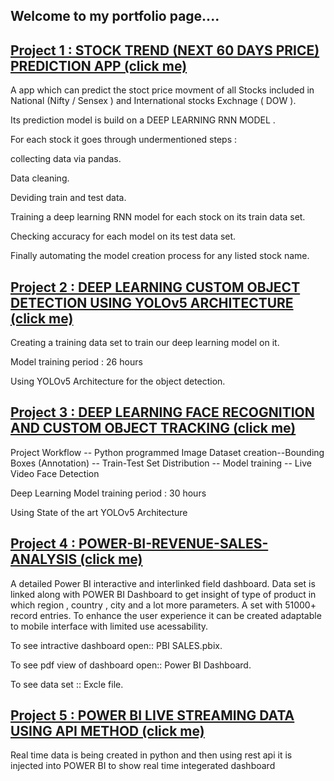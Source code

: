 
## Welcome to my portfolio page....



## [Project 1 : STOCK TREND (NEXT 60 DAYS PRICE) PREDICTION APP (click me)](https://github.com/Deepanshu-Daga/STOCK-TREND-NEXT-60-DAYS-PRICE-PREDICTION-APP-)

A app which can predict the stoct price movment of all Stocks included in National (Nifty / Sensex ) and International stocks Exchnage ( DOW ).

Its prediction model is build on a DEEP LEARNING RNN MODEL .

For each stock it goes through undermentioned steps :

collecting data via pandas.

Data cleaning.

Deviding train and test data.

Training a deep learning RNN model for each stock on its train data set.

Checking accuracy for each model on its test data set.

Finally automating the model creation process for any listed stock name.




## [Project 2 : DEEP LEARNING  CUSTOM OBJECT DETECTION USING YOLOv5 ARCHITECTURE (click me)](https://drive.google.com/drive/folders/1my2biX48br28AnN6QWmQipgD1B-arXf_?usp=sharing)


Creating a training data set to train our deep learning model on it.

Model training period : 26 hours

Using YOLOv5 Architecture for the object detection.





## [Project 3 : DEEP LEARNING FACE RECOGNITION AND CUSTOM OBJECT TRACKING (click me)]()


Project Workflow -- Python programmed Image Dataset creation--Bounding Boxes (Annotation) -- Train-Test Set Distribution -- Model training -- Live Video Face Detection

Deep Learning Model training period : 30 hours

Using State of the art YOLOv5 Architecture 






## [Project 4 : POWER-BI-REVENUE-SALES-ANALYSIS (click me)](https://github.com/Deepanshu-Daga/Power-BI-Revenue---Sales---Analysis-)
A detailed Power BI interactive and interlinked field dashboard. Data set is linked along with POWER BI Dashboard to get insight of type of product in which region , country , city and a lot more parameters. A set with 51000+ record entries. To enhance the user experience it can be created adaptable to mobile interface with limited use acessability.

To see intractive dashboard open:: PBI SALES.pbix.

To see pdf view of dashboard open:: Power BI Dashboard.

To see data set :: Excle file.



## [Project 5 : POWER BI LIVE STREAMING DATA USING API METHOD (click me)](https://github.com/Deepanshu-Daga/Python-projects-Level-1/tree/main/POWER%20BI%20LIVE%20STREAMING%20DATA%20USING%20API%20METHOD)


Real time data is being created in python and then using rest api it is injected into POWER BI to show real time integerated dashboard









